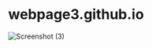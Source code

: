 # webpage3.github.io
![Screenshot (3)](https://user-images.githubusercontent.com/114296841/196487981-3075e09f-5963-49d3-ac64-378bacdc79c5.png)

